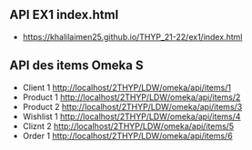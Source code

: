 ## API EX1 index.html
- https://khalilaimen25.github.io/THYP_21-22/ex1/index.html

## API des items Omeka S

- Client 1 <http://localhost/2THYP/LDW/omeka/api/items/1>
- Product 1 <http://localhost/2THYP/LDW/omeka/api/items/2>
- Product 2 <http://localhost/2THYP/LDW/omeka/api/items/3>
- Wishlist 1 <http://localhost/2THYP/LDW/omeka/api/items/4>
- Cliznt 2 <http://localhost/2THYP/LDW/omeka/api/items/5>
- Order 1 <http://localhost/2THYP/LDW/omeka/api/items/6>
